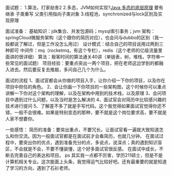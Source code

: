 面试题：
1.算法，打家劫舍2
2.多态，JVM如何实现?[Java 多态的底层原理](https://zhuanlan.zhihu.com/p/27912079)
    要有继承
    子类重写
    父类引用指向子类对象
3.线程池，synchronized与lock区别及实现原理


面试准备：
基础知识：jdk集合、并发包源码；mysql索引事务；jvm
架构：springCloud微服务架构（这个跟你的简历对应），也会问与dubbo的区别（我一般都说了解过，但是工作没怎么用过）
设计模式：结合自己的项目说用过两到三种即可
中间件：mq（rocketmq，有这个专栏），redis（这个老师的亿级流量里面讲的很详细）
算法：极客时间的算法通关40讲（单链表，树，堆栈，字符串一些常见的面试题）
项目经验：要重点突出一两个项目，把在老师这边学到的都融入进去。然后要反复去推敲，多问自己几个为什么。


面试的流程
1、面试官都会从你做的项目入手，让你介绍一下你的项目，以及你在项目中担任的角色。
2、会让你画一下你项目的一些架构图，这个时候你可以重点讲解一下你对这个架构的理解，以及在架构中用到的技术栈，以及原理
3、会问项目中遇到过什么问题，以及当时是怎么解决的
4、面试官会对简历中比较感兴趣的技术进行提问
5、了解差不多了就是手写代码。这个我觉得如果面试官觉得你还不错，一般不会很难。如果是特别变态的那种，要不就是这个岗位要求高，要不就是人家不想要你。

一些感悟：
简历的准备：要突出重点，不要冗长。让面试官看一遍就大致知道怎么和你交流。因为一般面试官都是在面试前才会看简历，也就几分钟。
在面试过程中，要突出你的优点，遇到准备充分的点，多说点，说深点；真的遇到知识盲区，不会就是不会，不要不懂装懂，这个好多面试官很反感。
在面试中成长，不断去完善自己的表达和项目。
ps 其实我一点都不厉害，学历211硕士，但是不是计算机相关专业。这次能面上头条，我觉得运气比较好吧。还有最重要的就是知道了学习的方向，遇到了石衫老师。